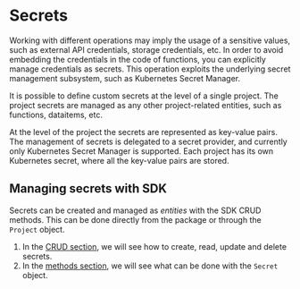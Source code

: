 # Secrets

Working with different operations may imply the usage of a sensitive values, such as external API credentials, storage credentials, etc.
In order to avoid embedding the credentials in the code of functions, you can explicitly manage credentials as secrets. This operation exploits the underlying secret management subsystem, such as Kubernetes Secret Manager.

It is possible to define custom secrets at the level of a single project. The project secrets are managed as any other project-related entities, such as functions, dataitems, etc.

At the level of the project the secrets are represented as key-value pairs. The management of secrets is delegated to a secret provider, and currently only Kubernetes Secret Manager is supported. Each project has its own Kubernetes secret, where all the key-value pairs are stored.

## Managing secrets with SDK

Secrets can be created and managed as *entities* with the SDK CRUD methods. This can be done directly from the package or through the `Project` object.

1. In the [CRUD section](./crud.md), we will see how to create, read, update and delete secrets.
2. In the [methods section](./methods.md), we will see what can be done with the `Secret` object.
